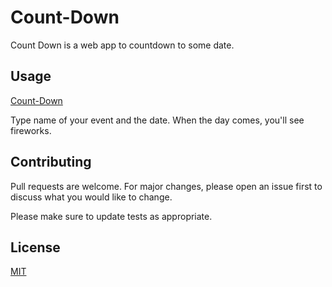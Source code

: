 # Count-Down

Count Down is a web app to countdown to some date.

## Usage
[Count-Down](https://laughing-perlman-3a9824.netlify.app/)

Type name of your event and the date. When the day comes, you'll see fireworks.
 
## Contributing
Pull requests are welcome. For major changes, please open an issue first to discuss what you would like to change.

Please make sure to update tests as appropriate.

## License
[MIT](https://choosealicense.com/licenses/mit/)